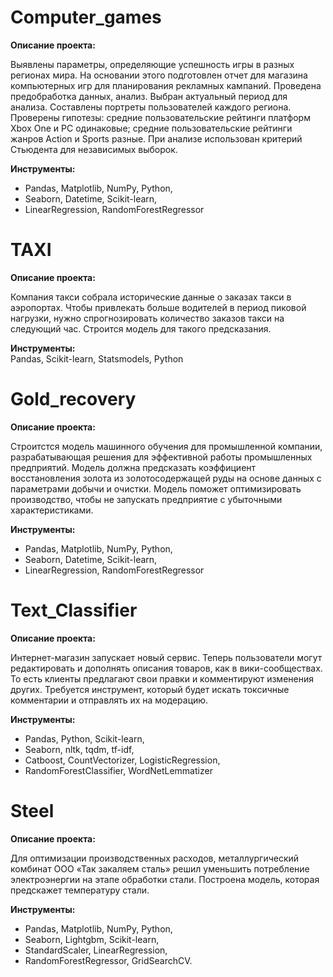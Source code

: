 # Computer_games

**Описание проекта:**

Выявлены параметры, определяющие успешность игры в разных регионах мира. На
основании этого подготовлен отчет для магазина компьютерных игр для планирования
рекламных кампаний. Проведена предобработка данных, анализ. Выбран актуальный
период для анализа. Составлены портреты пользователей каждого региона. Проверены
гипотезы: средние пользовательские рейтинги платформ Xbox One и PC одинаковые;
средние пользовательские рейтинги жанров Action и Sports разные.
При анализе использован критерий Стьюдента для независимых выборок.

**Инструменты:**  
- Pandas, Matplotlib, NumPy, Python, 
- Seaborn, Datetime, Scikit-learn, 
- LinearRegression, RandomForestRegressor 


# TAXI

**Описание проекта:**

Компания такси собрала исторические данные о заказах такси в аэропортах.
Чтобы привлекать больше водителей в период пиковой нагрузки, нужно спрогнозировать количество заказов такси на следующий час. 
Строится модель для такого предсказания.

**Инструменты:**    
Pandas, Scikit-learn,  Statsmodels, Python




# Gold_recovery

**Описание проекта:**

Строитстся модель машинного обучения для промышленной компании, разрабатывающая решения для эффективной работы промышленных предприятий.
Модель должна предсказать коэффициент восстановления золота из золотосодержащей руды на основе данных с параметрами добычи и очистки.
Модель поможет оптимизировать производство, чтобы не запускать предприятие с убыточными характеристиками.

**Инструменты:**  
- Pandas, Matplotlib, NumPy, Python, 
- Seaborn, Datetime, Scikit-learn, 
- LinearRegression, RandomForestRegressor 

# Text_Classifier

**Описание проекта:**  

Интернет-магазин запускает новый сервис. Теперь пользователи могут редактировать и дополнять описания товаров, 
как в вики-сообществах. То есть клиенты предлагают свои правки и комментируют изменения других. Требуется инструмент, 
который будет искать токсичные комментарии и отправлять их на модерацию.

**Инструменты:**   
- Pandas, Python, Scikit-learn,   
- Seaborn, nltk, tqdm, tf-idf,   
- Catboost, CountVectorizer, LogisticRegression,   
- RandomForestClassifier, WordNetLemmatizer

# Steel

**Описание проекта:**  

Для оптимизации производственных расходов, металлургический комбинат ООО «Так закаляем сталь»
решил уменьшить потребление электроэнергии на этапе обработки стали. Построена  модель, которая предскажет температуру стали.


**Инструменты:**  
- Pandas, Matplotlib, NumPy, Python,  
- Seaborn, Lightgbm, Scikit-learn,   
- StandardScaler, LinearRegression,   
- RandomForestRegressor, GridSearchCV.
